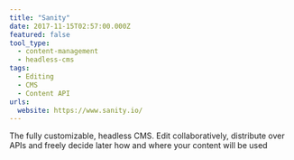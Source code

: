 ```yaml
---
title: "Sanity"
date: 2017-11-15T02:57:00.000Z
featured: false
tool_type:
  - content-management
  - headless-cms
tags:
  - Editing
  - CMS
  - Content API
urls:
  website: https://www.sanity.io/
---
```

The fully customizable, headless CMS. Edit collaboratively, distribute over APIs and freely decide later how and where your content will be used
